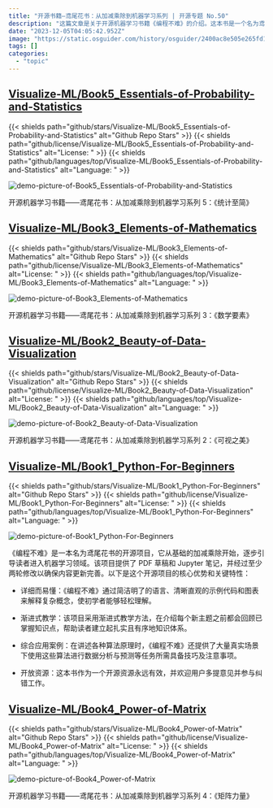 ```yaml
---
title: "开源书籍—鸢尾花书：从加减乘除到机器学习系列 | 开源专题 No.50"
description: "这篇文章是关于开源机器学习书籍《编程不难》的介绍。这本书是一个名为鸢尾花书的开源项目，从基础的加减乘除开始，逐步引导读者进入机器学习领域。这本书的核心优势和关键特性包括详细易懂的解释、渐进式教学、综合应用案例和开放资源。"
date: "2023-12-05T04:05:42.952Z"
image: "https://static.osguider.com/history/osguider/2400ac8e505e265fd19a514541a13199.png"
tags: []
categories:
  - "topic"
---
```


## [Visualize-ML/Book5_Essentials-of-Probability-and-Statistics](https://github.com/Visualize-ML/Book5_Essentials-of-Probability-and-Statistics)

{{< shields path="github/stars/Visualize-ML/Book5_Essentials-of-Probability-and-Statistics" alt="Github Repo Stars" >}} {{< shields path="github/license/Visualize-ML/Book5_Essentials-of-Probability-and-Statistics" alt="License: " >}} {{< shields path="github/languages/top/Visualize-ML/Book5_Essentials-of-Probability-and-Statistics" alt="Language: " >}}

![demo-picture-of-Book5_Essentials-of-Probability-and-Statistics](https://static.osguider.com/history/2023/5b0dfe3309039009d319a130a91265e1.png)

开源机器学习书籍——鸢尾花书：从加减乘除到机器学习系列 5：《统计至简》

## [Visualize-ML/Book3_Elements-of-Mathematics](https://github.com/Visualize-ML/Book3_Elements-of-Mathematics)

{{< shields path="github/stars/Visualize-ML/Book3_Elements-of-Mathematics" alt="Github Repo Stars" >}} {{< shields path="github/license/Visualize-ML/Book3_Elements-of-Mathematics" alt="License: " >}} {{< shields path="github/languages/top/Visualize-ML/Book3_Elements-of-Mathematics" alt="Language: " >}}

![demo-picture-of-Book3_Elements-of-Mathematics](https://static.osguider.com/history/2023/82135a1776da83f06457a6128c8cbca3.png)

开源机器学习书籍——鸢尾花书：从加减乘除到机器学习系列 3：《数学要素》

## [Visualize-ML/Book2_Beauty-of-Data-Visualization](https://github.com/Visualize-ML/Book2_Beauty-of-Data-Visualization)

{{< shields path="github/stars/Visualize-ML/Book2_Beauty-of-Data-Visualization" alt="Github Repo Stars" >}} {{< shields path="github/license/Visualize-ML/Book2_Beauty-of-Data-Visualization" alt="License: " >}} {{< shields path="github/languages/top/Visualize-ML/Book2_Beauty-of-Data-Visualization" alt="Language: " >}}

![demo-picture-of-Book2_Beauty-of-Data-Visualization](https://static.osguider.com/history/2023/feb644afe449dae9051e037c780ad3b5.png)

开源机器学习书籍——鸢尾花书：从加减乘除到机器学习系列 2：《可视之美》

## [Visualize-ML/Book1_Python-For-Beginners](https://github.com/Visualize-ML/Book1_Python-For-Beginners)

{{< shields path="github/stars/Visualize-ML/Book1_Python-For-Beginners" alt="Github Repo Stars" >}} {{< shields path="github/license/Visualize-ML/Book1_Python-For-Beginners" alt="License: " >}} {{< shields path="github/languages/top/Visualize-ML/Book1_Python-For-Beginners" alt="Language: " >}}

![demo-picture-of-Book1_Python-For-Beginners](https://static.osguider.com/history/2023/8e9fc78cef66bf930b073a41709b53f4.png)

《编程不难》是一本名为鸢尾花书的开源项目，它从基础的加减乘除开始，逐步引导读者进入机器学习领域。该项目提供了 PDF 草稿和 Jupyter 笔记，并经过至少两轮修改以确保内容更新完善。以下是这个开源项目的核心优势和关键特性：

- 详细而易懂：《编程不难》通过简洁明了的语言、清晰直观的示例代码和图表来解释复杂概念，使初学者能够轻松理解。

- 渐进式教学：该项目采用渐进式教学方法，在介绍每个新主题之前都会回顾已掌握知识点，帮助读者建立起扎实且有序地知识体系。

- 综合应用案例：在讲述各种算法原理时，《编程不难》还提供了大量真实场景下使用这些算法进行数据分析与预测等任务所需具备技巧及注意事项。

- 开放资源：这本书作为一个开源资源永远有效，并欢迎用户多提意见并参与纠错工作。

## [Visualize-ML/Book4_Power-of-Matrix](https://github.com/Visualize-ML/Book4_Power-of-Matrix)

{{< shields path="github/stars/Visualize-ML/Book4_Power-of-Matrix" alt="Github Repo Stars" >}} {{< shields path="github/license/Visualize-ML/Book4_Power-of-Matrix" alt="License: " >}} {{< shields path="github/languages/top/Visualize-ML/Book4_Power-of-Matrix" alt="Language: " >}}

![demo-picture-of-Book4_Power-of-Matrix](https://static.osguider.com/history/2023/f5fdc7706e29ce72d41d21f0d7600f69.png)

开源机器学习书籍——鸢尾花书：从加减乘除到机器学习系列 4：《矩阵力量》

